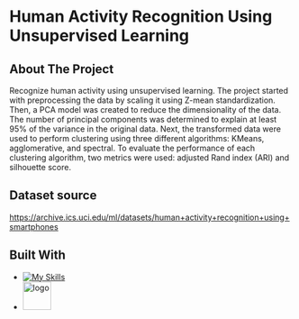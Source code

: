 # Human Activity Recognition Using Unsupervised Learning

## About The Project
Recognize human activity using unsupervised learning. The project started with preprocessing the data by scaling it using Z-mean standardization. Then, a PCA model was created to reduce the dimensionality of the data. The number of principal components was determined to explain at least 95% of the variance in the original data.
Next, the transformed data were used to perform clustering using three different algorithms: KMeans, agglomerative, and spectral. 
To evaluate the performance of each clustering algorithm, two metrics were used: adjusted Rand index (ARI) and silhouette score.

## Dataset source
https://archive.ics.uci.edu/ml/datasets/human+activity+recognition+using+smartphones

## Built With

* [![My Skills](https://skills.thijs.gg/icons?i=python,colab)](https://skills.thijs.gg)
* <img width="50" alt="logo" src="https://camo.githubusercontent.com/0b93f22ac70b7983e9915edf30ddc1a15713b2c310a214c2996dff49b410b949/68747470733a2f2f63646e2e646973636f72646170702e636f6d2f6174746163686d656e74732f3236373335363138303036343530313736302f3738313937313935303438363239303433322f476f6f676c655f436f6c61626f7261746f72792e737667">
